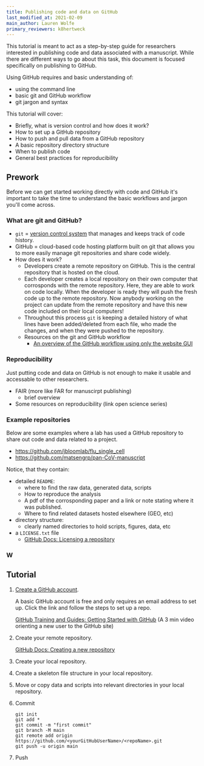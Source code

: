 ```yaml
---
title: Publishing code and data on GitHub
last_modified_at: 2021-02-09
main_author: Lauren Wolfe
primary_reviewers: k8hertweck
---
```


This tutorial is meant to act as a step-by-step guide for researchers interested in publishing code and data associated with a manuscript. While there are different ways to go about this task, this document is focused specifically on publishing to GitHub.

Using GitHub requires and basic understanding of:
  - using the command line
  - basic git and GitHub workflow
  - git jargon and syntax

This tutorial will cover:
- Briefly, what is version control and how does it work?
- How to set up a GitHub repository
- How to push and pull data from a GitHub repository
- A basic repository directory structure
- When to publish code
- General best practices for reproducibility

## Prework

Before we can get started working directly with code and GitHub it's important to take the time to understand the basic workflows and jargon you'll come across.

### What are git and GitHub?

- `git` = [version control system](http://guides.beanstalkapp.com/version-control/intro-to-version-control.html) that manages and keeps track of code history.
- GitHub = cloud-based code hosting platform built on git that allows you to more easily manage git repositories and share code widely.
- How does it work?
  - Developers create a remote repository on GitHub. This is the central repository that is hosted on the cloud.
  - Each developer creates a local repository on their own computer that corrosponds with the remote repository. Here, they are able to work on code locally. When the developer is ready they will push the fresh code up to the remote repository. Now anybody working on the project can update from the remote repository and have this new code included on their local computers!
  - Throughout this process `git` is keeping a detailed history of what lines have been added/deleted from each file, who made the changes, and when they were pushed to the repository.
  - Resources on the git and GitHub workflow
    - [An overview of the GitHub workflow using only the website GUI](https://guides.github.com/activities/hello-world/)

### Reproducibility

Just putting code and data on GitHub is not enough to make it usable and accessable to other researchers. 
- FAIR (more like FAR for manuscirpt publishing)
  - brief overview
- Some resources on reproducibility (link open science series)

### Example repositories

Below are some examples where a lab has used a GitHub repository to share out code and data related to a project. 
  - https://github.com/jbloomlab/flu_single_cell
  - https://github.com/matsengrp/pan-CoV-manuscript

Notice, that they contain:
  - detailed `README`:
    - where to find the raw data, generated data, scripts
    - How to reproduce the analysis
    - A pdf of the corrosponding paper and a link or note stating where it was published.
    - Where to find related datasets hosted elsewhere (GEO, etc)
  - directory structure:
    - clearly named directories to hold scripts, figures, data, etc
  - a `LICENSE.txt` file
    - [GitHub Docs: Licensing a repository](https://docs.github.com/en/github/creating-cloning-and-archiving-repositories/licensing-a-repository)

### W

## Tutorial

1. [Create a GitHub account](https://github.com/join).

    A basic GitHub account is free and only requires an email address to set up. Click the link and follow the steps to set up a repo.
    
    [GitHub Training and Guides: Getting Started with GitHub](https://www.youtube.com/watch?v=noZnOSpcjYY) (A 3 min video orienting a new user to the GitHub site)

2. Create your remote repository.

    [GitHub Docs: Creating a new repository](https://docs.github.com/en/github/creating-cloning-and-archiving-repositories/creating-a-new-repository)

3. Create your local repository.

4. Create a skeleton file structure in your local repository. 

5. Move or copy data and scripts into relevant directories in your local repository.

7. Commit

    ```
    git init
    git add *
    git commit -m "first commit"
    git branch -M main
    git remote add origin https://github.com/<yourGitHubUserName>/<repoName>.git
    git push -u origin main
    ```
    
8. Push
